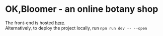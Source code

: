 # OK,Bloomer - an online botany shop

The front-end is hosted <a href="https://ok-bloomer.vercel.app/" target="_blank">here</a>.<br>
Alternatively, to deploy the project locally, run `npm run dev -- --open`